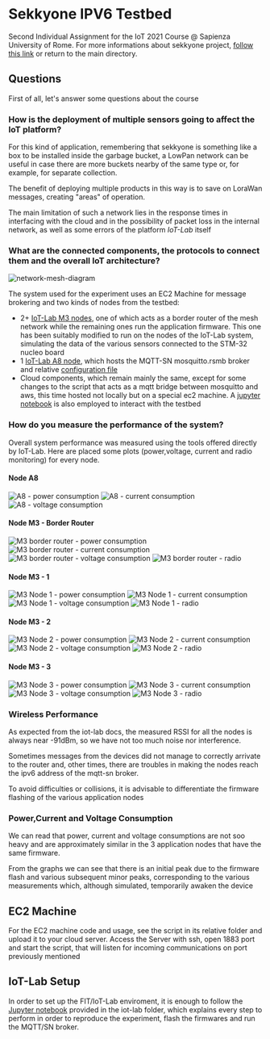 # Sekkyone IPV6 Testbed

Second Individual Assignment for the IoT 2021 Course @ Sapienza University of Rome. For more informations about sekkyone project, [follow this link](https://github.com/drjack0/iot2020-2021/tree/main/sekkyone) or return to the main directory.

## Questions

First of all, let's answer some questions about the course

### How is the deployment of multiple sensors going to affect the IoT platform?

For this kind of application, remembering that sekkyone is something like a box to be installed inside the garbage bucket, a LowPan network can be useful in case there are more buckets nearby of the same type or, for example, for separate collection.

The benefit of deploying multiple products in this way is to save on LoraWan messages, creating "areas" of operation.

The main limitation of such a network lies in the response times in interfacing with the cloud and in the possibility of packet loss in the internal network, as well as some errors of the platform *IoT-Lab* itself

### What are the connected components, the protocols to connect them and the overall IoT architecture?

![network-mesh-diagram](./images/Sekkyone_mesh_network.png)

The system used for the experiment uses an EC2 Machine for message brokering and two kinds of nodes from the testbed:
* 2+ [IoT-Lab M3 nodes](https://www.iot-lab.info/docs/boards/iot-lab-m3/), one of which acts as a border router of the mesh network while the remaining ones run the application firmware. This one has been suitably modified to run on the nodes of the IoT-Lab system, simulating the data of the various sensors connected to the STM-32 nucleo board
* 1 [IoT-Lab A8 node](https://www.iot-lab.info/docs/boards/iot-lab-a8-m3/), which hosts the MQTT-SN mosquitto.rsmb broker and relative [configuration file](./iot-lab/config.conf)
* Cloud components, which remain mainly the same, except for some changes to the script that acts as a mqtt bridge between mosquitto and aws, this time hosted not locally but on a special ec2 machine. A [jupyter notebook](./iot-lab/sekkyone-mesh.ipynb) is also employed to interact with the testbed

### How do you measure the performance of the system?

Overall system performance was measured using the tools offered directly by IoT-Lab. Here are placed some plots (power,voltage, current and radio monitoring) for every node.

#### Node A8

![A8 - power consumption](./images/performance_mesh/power_a8.png)
![A8 - current consumption](./images/performance_mesh/current_a8.png)
![A8 - voltage consumption](./images/performance_mesh/voltage_a8.png)

#### Node M3 - Border Router

![M3 border router - power consumption](./images/performance_mesh/power_border.png)
![M3 border router - current consumption](./images/performance_mesh/current_border.png)
![M3 border router - voltage consumption](./images/performance_mesh/voltage_border.png)
![M3 border router - radio](./images/performance_mesh/radio_border.png)

#### Node M3 - 1

![M3 Node 1 - power consumption](./images/performance_mesh/power_node1.png)
![M3 Node 1 - current consumption](./images/performance_mesh/current_node1.png)
![M3 Node 1 - voltage consumption](./images/performance_mesh/voltage_node1.png)
![M3 Node 1 - radio](./images/performance_mesh/radio_node1.png)

#### Node M3 - 2

![M3 Node 2 - power consumption](./images/performance_mesh/power_node2.png)
![M3 Node 2 - current consumption](./images/performance_mesh/current_node2.png)
![M3 Node 2 - voltage consumption](./images/performance_mesh/voltage_node1.png)
![M3 Node 2 - radio](./images/performance_mesh/radio_node2.png)

#### Node M3 - 3

![M3 Node 3 - power consumption](./images/performance_mesh/power_node3.png)
![M3 Node 3 - current consumption](./images/performance_mesh/current_node3.png)
![M3 Node 3 - voltage consumption](./images/performance_mesh/voltage_node3.png)
![M3 Node 3 - radio](./images/performance_mesh/radio_node3.png)

### Wireless Performance

As expected from the iot-lab docs, the measured RSSI for all the nodes is always near -91dBm, so we have not too much noise nor interference.

Sometimes messages from the devices did not manage to correctly arrivate to the router and, other times, there are troubles in making the nodes reach the ipv6 address of the mqtt-sn broker.

To avoid difficulties or collisions, it is advisable to differentiate the firmware flashing of the various application nodes

### Power,Current and Voltage Consumption

We can read that power, current and voltage consumptions are not soo heavy and are approximately similar in the 3 application nodes that have the same firmware.

From the graphs we can see that there is an initial peak due to the firmware flash and various subsequent minor peaks, corresponding to the various measurements which, although simulated, temporarily awaken the device

## EC2 Machine

For the EC2 machine code and usage, see the script in its relative folder and upload it to your cloud server. Access the Server with ssh, open 1883 port and start the script, that will listen for incoming communications on port previously mentioned

## IoT-Lab Setup

In order to set up the FIT/IoT-Lab enviroment, it is enough to follow the [Jupyter notebook](./iot-lab/sekkyone-mesh.ipynb) provided in the iot-lab folder, which explains every step to perform in order to reproduce the experiment, flash the firmwares and run the MQTT/SN broker.

